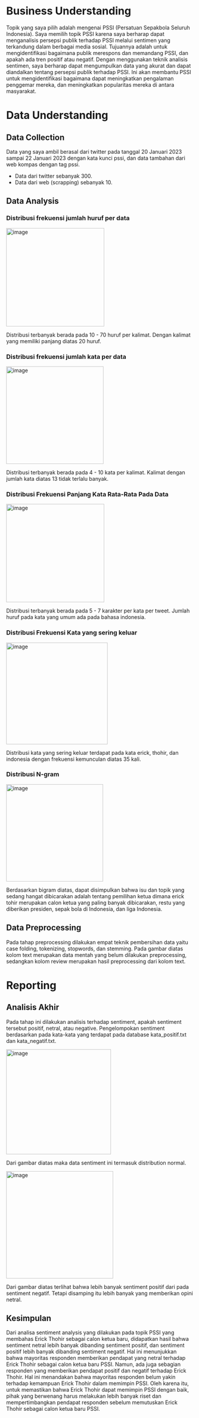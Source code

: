 # Business Understanding
Topik yang saya pilih adalah mengenai PSSI (Persatuan Sepakbola Seluruh Indonesia). Saya memilih topik PSSI karena saya berharap dapat menganalisis persepsi publik terhadap PSSI melalui sentimen yang terkandung dalam berbagai media sosial. Tujuannya adalah untuk mengidentifikasi bagaimana publik merespons dan memandang PSSI, dan apakah ada tren positif atau negatif. Dengan menggunakan teknik analisis sentimen, saya berharap dapat mengumpulkan data yang akurat dan dapat diandalkan tentang persepsi publik terhadap PSSI. Ini akan membantu PSSI untuk mengidentifikasi bagaimana dapat meningkatkan pengalaman penggemar mereka, dan meningkatkan popularitas mereka di antara masyarakat.
# Data Understanding
## Data Collection
Data yang saya ambil berasal dari twitter pada tanggal 20 Januari 2023 sampai 22 Januari 2023 dengan kata kunci pssi, dan data tambahan dari web kompas dengan tag pssi. 
- Data dari twitter sebanyak 300.
- Data dari web (scrapping) sebanyak 10.
## Data Analysis
### Distribusi frekuensi jumlah huruf per data
<img width="263" alt="image" src="https://github.com/user-attachments/assets/38a43d9f-3b04-43bf-a58b-f900351cfc3d">

Distribusi terbanyak berada pada 10 - 70 huruf per kalimat. Dengan kalimat yang memiliki panjang diatas 20 huruf. 
### Distribusi frekuensi jumlah kata per data
<img width="261" alt="image" src="https://github.com/user-attachments/assets/165e9e2a-cb6c-4647-ac9a-44129c8f5b35">

Distribusi terbanyak berada pada 4 - 10 kata per kalimat. Kalimat dengan jumlah kata diatas 13 tidak terlalu banyak. 
### Distribusi Frekuensi Panjang Kata Rata-Rata Pada Data
<img width="263" alt="image" src="https://github.com/user-attachments/assets/ae91e4bf-25ed-43f3-a1d1-9a4f27de409e">

Distribusi terbanyak berada pada 5 - 7 karakter per kata per tweet. Jumlah huruf pada kata yang umum ada pada bahasa indonesia. 
### Distribusi Frekuensi Kata yang sering keluar
<img width="272" alt="image" src="https://github.com/user-attachments/assets/d5be08d1-fce0-4344-9981-3130ce135314">

Distribusi kata yang sering keluar terdapat pada kata erick, thohir, dan indonesia dengan frekuensi kemunculan diatas 35 kali.
### Distribusi N-gram
<img width="260" alt="image" src="https://github.com/user-attachments/assets/cfb2d81e-f4c6-4da6-b2a1-6659cf735ce8">

Berdasarkan bigram diatas, dapat disimpulkan bahwa isu dan topik yang sedang hangat dibicarakan adalah tentang pemilihan ketua dimana erick tohir merupakan calon ketua yang paling banyak dibicarakan, restu yang diberikan presiden, sepak bola di Indonesia, dan liga Indonesia.
## Data Preprocessing
Pada tahap preprocessing dilakukan empat teknik pembersihan data yaitu case folding, tokenizing, stopwords, dan stemming. Pada gambar diatas kolom text merupakan data mentah yang belum dilakukan preprocessing, sedangkan kolom review merupakan hasil preprocessing dari kolom text. 

# Reporting
## Analisis Akhir
Pada tahap ini dilakukan analisis terhadap sentiment, apakah sentiment tersebut positif, netral, atau negative. Pengelompokan sentiment berdasarkan pada kata-kata yang terdapat pada database kata_positif.txt dan kata_negatif.txt.

<img width="281" alt="image" src="https://github.com/user-attachments/assets/676d900a-3d11-4405-babb-8bf74be8cdb0">

Dari gambar diatas maka data sentiment ini termasuk distribution normal.

<img width="287" alt="image" src="https://github.com/user-attachments/assets/8471e5ad-630c-4124-91a9-b3f8ce5f5b12">

Dari gambar diatas terlihat bahwa lebih banyak sentiment positif dari pada sentiment negatif. Tetapi disamping itu lebih banyak yang memberikan opini netral.
## Kesimpulan
Dari analisa sentiment analysis yang dilakukan pada topik PSSI yang membahas Erick Thohir sebagai calon ketua baru, didapatkan hasil bahwa sentiment netral lebih banyak dibanding sentiment positif, dan sentiment positif lebih banyak dibanding sentiment negatif. Hal ini menunjukkan bahwa mayoritas responden memberikan pendapat yang netral terhadap Erick Thohir sebagai calon ketua baru PSSI. Namun, ada juga sebagian responden yang memberikan pendapat positif dan negatif terhadap Erick Thohir. Hal ini menandakan bahwa mayoritas responden belum yakin terhadap kemampuan Erick Thohir dalam memimpin PSSI. Oleh karena itu, untuk memastikan bahwa Erick Thohir dapat memimpin PSSI dengan baik, pihak yang berwenang harus melakukan lebih banyak riset dan mempertimbangkan pendapat responden sebelum memutuskan Erick Thohir sebagai calon ketua baru PSSI. 
